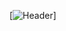 [![Header](https://raw.githubusercontent.com/InYourG00D1/InYourG00D1/Master/PicsArt_12-12-07.29.04.jpg "Header")]
